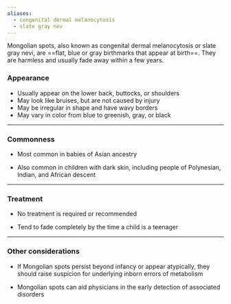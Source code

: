 ```yaml
---
aliases:
  - congenital dermal melanocytosis
  - slate gray nev
---
```

Mongolian spots, also known as congenital dermal melanocytosis or slate gray nevi, are ==flat, blue or gray birthmarks that appear at birth==. They are harmless and usually fade away within a few years. 

### Appearance 

- Usually appear on the lower back, buttocks, or shoulders
- May look like bruises, but are not caused by injury
- May be irregular in shape and have wavy borders
- May vary in color from blue to greenish, gray, or black
---
### Commonness

- Most common in babies of Asian ancestry 

- Also common in children with dark skin, including people of Polynesian, Indian, and African descent 
---
### Treatment 

- No treatment is required or recommended

- Tend to fade completely by the time a child is a teenager
---
### Other considerations 

- If Mongolian spots persist beyond infancy or appear atypically, they should raise suspicion for underlying inborn errors of metabolism

- Mongolian spots can aid physicians in the early detection of associated disorders